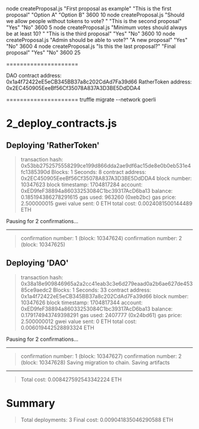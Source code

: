 
node createProposal.js "First proposal as example" "This is the first proposal" "Option A" "Option B" 3600 10
node createProposal.js "Should we allow people without tokens to vote? " "This is the second proposal" "Yes" "No" 3600 5
node createProposal.js "Minimum votes should always be at least 10? " "This is the third proposal" "Yes" "No" 3600 10
node createProposal.js "Admin should be able to vote?" "A new proposal" "Yes" "No" 3600 4
node createProposal.js "Is this the last proposal?" "Final proposal" "Yes" "No" 3600 25

=====================

DAO contract address: 0x1a4f72422eE5eCB345BB37a8c202CdAd7Fa39d66
RatherToken address: 0x2EC450905EeeBf56Cf35078A837A3D3BE5DdDDA4

=====================
truffle migrate --network goerli

2_deploy_contracts.js
=====================

   Deploying 'RatherToken'
   -----------------------
   > transaction hash:    0x53bb2752575558299ce199d866dda2ae9df6ac15de8e0b0eb531e4fc1385390d
   > Blocks: 1            Seconds: 8
   > contract address:    0x2EC450905EeeBf56Cf35078A837A3D3BE5DdDDA4
   > block number:        10347623
   > block timestamp:     1704817284
   > account:             0xED9feF38894a86033253084C1bc39317AcD6ba13
   > balance:             0.185194386278291615
   > gas used:            963260 (0xeb2bc)
   > gas price:           2.500000015 gwei
   > value sent:          0 ETH
   > total cost:          0.0024081500144489 ETH

   Pausing for 2 confirmations...

   -------------------------------
   > confirmation number: 1 (block: 10347624)
   > confirmation number: 2 (block: 10347625)

   Deploying 'DAO'
   ---------------
   > transaction hash:    0x38a18e909846965a2a2cc41eab3c3e6d279eaad0a2b6ae627de45385ce9aedc2
   > Blocks: 1            Seconds: 33
   > contract address:    0x1a4f72422eE5eCB345BB37a8c202CdAd7Fa39d66
   > block number:        10347626
   > block timestamp:     1704817344
   > account:             0xED9feF38894a86033253084C1bc39317AcD6ba13
   > balance:             0.179174943749398291
   > gas used:            2407777 (0x24bd61)
   > gas price:           2.500000012 gwei
   > value sent:          0 ETH
   > total cost:          0.006019442528893324 ETH

   Pausing for 2 confirmations...

   -------------------------------
   > confirmation number: 1 (block: 10347627)
   > confirmation number: 2 (block: 10347628)
   > Saving migration to chain.
   > Saving artifacts
   -------------------------------------
   > Total cost:     0.008427592543342224 ETH

Summary
=======
> Total deployments:   3
> Final cost:          0.009041835046290588 ETH